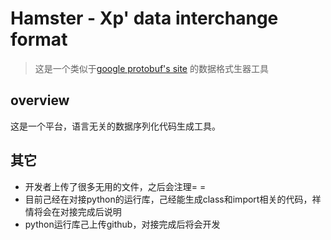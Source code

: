 # Hamster - Xp' data interchange format
> 这是一个类似于[google protobuf's site](https://github.com/google/protobuf) 的数据格式生器工具

## overview
这是一个平台，语言无关的数据序列化代码生成工具。

## 其它
* 开发者上传了很多无用的文件，之后会注理= =
* 目前己经在对接python的运行库，己经能生成class和import相关的代码，祥情将会在对接完成后说明
* python运行库己上传github，对接完成后将会开发